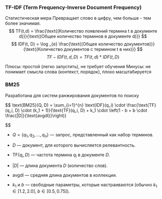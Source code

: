 ### TF-IDF (Term Frequency-Inverse Document Frequency)
Статистическая мера
Превращает слово в цифру, чем больше - тем более значимая.
$$
TF(t,d) = \frac{\text{(Количество появлений термина t в документе d)}}{\text{(Общее количество терминов в документе d)}}
$$
$$
IDF(t, D) = \log _{e} \frac{\text{(Общее количество документов)}}{\text{(Количество документов с термином t в них)}}
$$
$$TF-IDF(t,d,D) = TF(t,d) * IDF(t, D)$$

Плюсы: простой (легко запустить), не требует обучения
Минусы: не понимает смысла слова (контекст, порядок), плохо масштабируется 

### BM25

Разработана для систем ранжирования документов по поиску

$$
\text{BM25}(Q, D) = \sum_{i=1}^{n} \text{IDF}(q_i) \cdot \frac{\text{TF}(q_i, D) \cdot (k_1 + 1)}{\text{TF}(q_i, D) + k_1 \cdot \left(1 - b + b \cdot \frac{|D|}{\text{avgdl}}\right)}

$$

- $Q = \{q_1, q_2, \dots, q_n\}$ — запрос, представленный как набор терминов.
    
- $D$ — документ, для которого вычисляется релевантность.
    
- $\text{TF}(q_i, D)$ — частота термина $q_i$ в документе $D$.
    
- $|D|$ — длина документа $D$ (количество слов).
- $\text{avgdl}$ — средняя длина документов в коллекции.
- $k_1$ и $b$ — свободные параметры, которые настраиваются (обычно $k_1 \in [1.2, 2.0]$, $b \in [0.5, 0.75]$).
